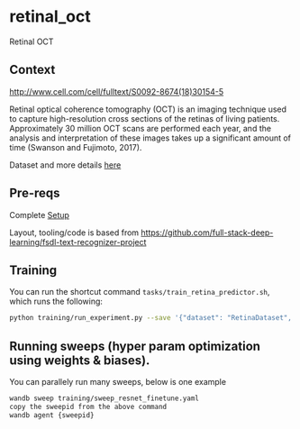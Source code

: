 # retinal_oct
Retinal OCT

## Context
http://www.cell.com/cell/fulltext/S0092-8674(18)30154-5

Retinal optical coherence tomography (OCT) is an imaging technique used to capture high-resolution cross sections of the retinas of living patients. Approximately 30 million OCT scans are performed each year, and the analysis and interpretation of these images takes up a significant amount of time (Swanson and Fujimoto, 2017).

Dataset and more details [here](https://www.kaggle.com/paultimothymooney/kermany2018)


## Pre-reqs
Complete [Setup](./setup.md)

Layout, tooling/code is based from https://github.com/full-stack-deep-learning/fsdl-text-recognizer-project


## Training
You can run the shortcut command `tasks/train_retina_predictor.sh`, which runs the following:

```sh
python training/run_experiment.py --save '{"dataset": "RetinaDataset", "model": "RetinaModel", "network": "resnet", "train_args": {"batch_size": 32}}'
```

## Running sweeps (hyper param optimization using weights & biases).
You can parallely run many sweeps, below is one example
```sh
wandb sweep training/sweep_resnet_finetune.yaml
copy the sweepid from the above command
wandb agent {sweepid}
```